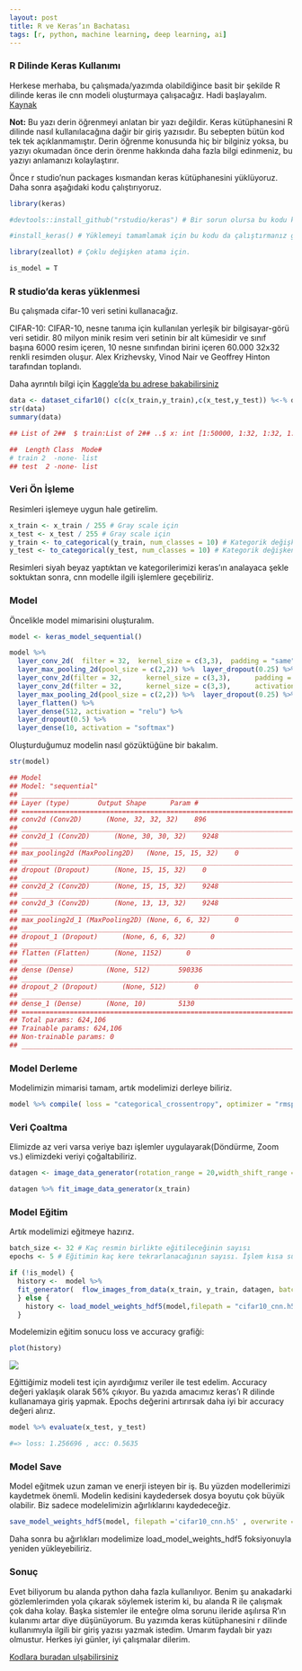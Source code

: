 ```yaml
---
layout: post
title: R ve Keras’ın Bachatası 
tags: [r, python, machine learning, deep learning, ai]
---
```


### R Dilinde Keras Kullanımı

Herkese merhaba, bu çalışmada/yazımda olabildiğince basit bir şekilde R
dilinde keras ile cnn modeli oluşturmaya çalışacağız. Hadi başlayalım.
[Kaynak](https://keras.rstudio.com/)

**Not:** Bu yazı derin öğrenmeyi anlatan bir yazı değildir. Keras
kütüphanesini R dilinde nasıl kullanılacağına dağir bir giriş yazısıdır.
Bu sebepten bütün kod tek tek açıklanmamıştır. Derin öğrenme konusunda
hiç bir bilginiz yoksa, bu yazıyı okumadan önce derin örenme hakkında
daha fazla bilgi edinmeniz, bu yazıyı anlamanızı kolaylaştırır.

Önce r studio’nun packages kısmandan keras kütüphanesini yüklüyoruz.
Daha sonra aşağıdaki kodu çalıştırıyoruz.

```r
library(keras)

#devtools::install_github("rstudio/keras") # Bir sorun olursa bu kodu kullanarak yüklemeyi deneye bilirsiniz.

#install_keras() # Yüklemeyi tamamlamak için bu kodu da çalıştırmanız gerekiyor.

library(zeallot) # Çoklu değişken atama için.

is_model = T
```

### R studio’da keras yüklenmesi

Bu çalışmada cifar-10 veri setini kullanacağız.

CIFAR-10: CIFAR-10, nesne tanıma için kullanılan yerleşik bir
bilgisayar-görü veri setidir. 80 milyon minik resim veri setinin bir alt
kümesidir ve sınıf başına 6000 resim içeren, 10 nesne sınıfından birini
içeren 60.000 32x32 renkli resimden oluşur. Alex Krizhevsky, Vinod Nair
ve Geoffrey Hinton tarafından toplandı.

Daha ayrıntılı bilgi için [Kaggle’da bu adrese
bakabilirsiniz](https://www.kaggle.com/c/cifar-10)

```r
data <- dataset_cifar10() c(c(x_train,y_train),c(x_test,y_test)) %<-% data 
str(data) 
summary(data)

## List of 2##  $ train:List of 2## ..$ x: int [1:50000, 1:32, 1:32, 1:3] 59 154 255 28 170 159 164 28 134 125 ...## ..$ y: int [1:50000, 1] 6 9 9 4 1 1 2 7 8 3 ...##  $ test :List of 2## ..$ x: int [1:10000, 1:32, 1:32, 1:3] 158 235 158 155 65 179 160 83 23 217 ...## ..$ y: num [1:10000, 1] 3 8 8 0 6 6 1 6 3 1 ...

##  Length Class  Mode#
# train 2  -none- list
## test  2 -none- list
```

### Veri Ön İşleme

Resimleri işlemeye uygun hale getirelim.

```r
x_train <- x_train / 255 # Gray scale için 
x_test <- x_test / 255 # Gray scale için 
y_train <- to_categorical(y_train, num_classes = 10) # Kategorik değişkene çevirme işlemi 
y_test <- to_categorical(y_test, num_classes = 10) # Kategorik değişkene çevirme işlemi
```

Resimleri siyah beyaz yaptıktan ve kategorilerimizi keras’ın analayaca
şekle soktuktan sonra, cnn modelle ilgili işlemlere geçebiliriz.

### Model

Öncelikle model mimarisini oluşturalım.

```r
model <- keras_model_sequential()
```

```r
model %>% 
  layer_conv_2d(  filter = 32,  kernel_size = c(3,3),  padding = "same",   input_shape = c(32, 32, 3),  activation = "relu"  ) %>% layer_conv_2d(filter = 32,      kernel_size = c(3,3),      activation = "relu") %>% 
  layer_max_pooling_2d(pool_size = c(2,2)) %>%  layer_dropout(0.25) %>%
  layer_conv_2d(filter = 32,      kernel_size = c(3,3),      padding = "same",      activation = "relu") %>%
  layer_conv_2d(filter = 32,      kernel_size = c(3,3),      activation = "relu") %>%
  layer_max_pooling_2d(pool_size = c(2,2)) %>%  layer_dropout(0.25) %>%  
  layer_flatten() %>%  
  layer_dense(512, activation = "relu") %>%  
  layer_dropout(0.5) %>%
  layer_dense(10, activation = "softmax")
```

Oluşturduğumuz modelin nasıl gözüktüğüne bir bakalım.

```r
str(model)

## Model
## Model: "sequential"
## ___________________________________________________________________________
## Layer (type)       Output Shape      Param #   
## ===========================================================================
## conv2d (Conv2D)      (None, 32, 32, 32)    896   
## ___________________________________________________________________________
## conv2d_1 (Conv2D)      (None, 30, 30, 32)    9248    
## ___________________________________________________________________________
## max_pooling2d (MaxPooling2D)   (None, 15, 15, 32)    0     
## ___________________________________________________________________________
## dropout (Dropout)      (None, 15, 15, 32)    0     
## ___________________________________________________________________________
## conv2d_2 (Conv2D)      (None, 15, 15, 32)    9248    
## ___________________________________________________________________________
## conv2d_3 (Conv2D)      (None, 13, 13, 32)    9248    
## ___________________________________________________________________________
## max_pooling2d_1 (MaxPooling2D) (None, 6, 6, 32)      0     
## ___________________________________________________________________________
## dropout_1 (Dropout)      (None, 6, 6, 32)      0     
## ___________________________________________________________________________
## flatten (Flatten)      (None, 1152)      0     
## ___________________________________________________________________________
## dense (Dense)        (None, 512)       590336  
## ___________________________________________________________________________
## dropout_2 (Dropout)      (None, 512)       0     
## ___________________________________________________________________________
## dense_1 (Dense)      (None, 10)        5130    
## ===========================================================================
## Total params: 624,106
## Trainable params: 624,106
## Non-trainable params: 0
## ___________________________________________________________________________
```

### Model Derleme

Modelimizin mimarisi tamam, artık modelimizi derleye biliriz.

```r
model %>% compile( loss = "categorical_crossentropy", optimizer = "rmsprop", metrics = "accuracy" )
```

### Veri Çoaltma

Elimizde az veri varsa veriye bazı işlemler uygulayarak(Döndürme, Zoom
vs.) elimizdeki veriyi çoğaltabiliriz.

```r
datagen <- image_data_generator(rotation_range = 20,width_shift_range = 0.2,height_shift_range = 0.2,horizontal_flip = TRUE)
```

```r
datagen %>% fit_image_data_generator(x_train)
```

### Model Eğitim

Artık modelimizi eğitmeye hazırız.

```r
batch_size <- 32 # Kaç resmin birlikte eğitileceğinin sayısı
epochs <- 5 # Eğitimin kaç kere tekrarlanacağının sayısı. İşlem kısa sürsümesi için sadece 5 epochs veriyorym
```

```r
if (!is_model) {  
  history <-  model %>% 
  fit_generator(  flow_images_from_data(x_train, y_train, datagen, batch_size = batch_size),  steps_per_epoch = as.integer(50000/batch_size),   epochs = epochs,   validation_data = list(x_test, y_test)  )
  } else {  
    history <- load_model_weights_hdf5(model,filepath = "cifar10_cnn.h5",by_name = FALSE,  skip_mismatch = FALSE, reshape = FALSE)
  }
```

Modelemizin eğitim sonucu loss ve accuracy grafiği:

```r
plot(history)
```

![](https://cdn-images-1.medium.com/max/800/1*N8tlW5-m5-vBjT8T5MyTIw.png)

Eğittiğimiz modeli test için ayırdığımız veriler ile test edelim.
Accuracy değeri yaklaşık olarak 56% çıkıyor. Bu yazıda amacımız keras’ı
R dilinde kullanamaya giriş yapmak. Epochs değerini artırırsak daha iyi
bir accuracy değeri alırız.

```r
model %>% evaluate(x_test, y_test)

#=> loss: 1.256696 , acc: 0.5635
```

### Model Save

Model eğitmek uzun zaman ve enerji isteyen bir iş. Bu yüzden
modellerimizi kaydetmek önemli. Modelin kedisini kaydedersek dosya
boyutu çok büyük olabilir. Biz sadece modelelimizin ağırlıklarını
kaydedeceğiz.

```r
save_model_weights_hdf5(model, filepath ='cifar10_cnn.h5' , overwrite = T)
```

Daha sonra bu ağırlıkları modelimize load\_model\_weights\_hdf5
foksiyonuyla yeniden yükleyebiliriz.

### Sonuç

Evet biliyorum bu alanda python daha fazla kullanılıyor. Benim şu
anakadarki gözlemlerimden yola çıkarak söylemek isterim ki, bu alanda R
ile çalışmak çok daha kolay. Başka sistemler ile enteğre olma sorunu
ileride aşılırsa R’ın kulanımı artar diye düşünüyorum. Bu yazımda keras
kütüphanesini r dilinde kullanımıyla ilgili bir giriş yazısı yazmak
istedim. Umarım faydalı bir yazı olmustur. Herkes iyi günler, iyi
çalışmalar dilerim.

[Kodlara buradan ulşabilirsiniz](https://github.com/cihanerman/r_with_keras_cnn)